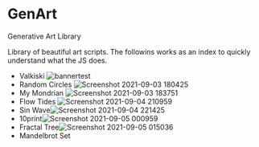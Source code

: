 # GenArt
Generative Art Library

Library of beautiful art scripts. The followins works as an index to quickly understand what the JS does.

- Valkiski 
![bannertest](https://user-images.githubusercontent.com/62625514/132020306-319ce9c2-d048-4023-975a-5b25d651d1eb.png)
- Random Circles 
![Screenshot 2021-09-03 180425](https://user-images.githubusercontent.com/62625514/132035014-0871b682-3c3a-4ae9-9faf-2b20eecca4de.png)
- My Mondrian 
![Screenshot 2021-09-03 183751](https://user-images.githubusercontent.com/62625514/132039656-8cbb293a-d298-411b-8e32-e421f3bdfb25.png)
- Flow Tides
![Screenshot 2021-09-04 210959](https://user-images.githubusercontent.com/62625514/132105516-eedf6639-04e3-4bd5-a450-09a71d6c9dba.png)
- Sin Wave![Screenshot 2021-09-04 221425](https://user-images.githubusercontent.com/62625514/132106971-49807d05-799f-4d3f-bda4-f6cf3c1c670e.png)
- 10print![Screenshot 2021-09-05 000959](https://user-images.githubusercontent.com/62625514/132109160-c6c02e42-0a26-49fe-afd1-bc4530b014b7.png)
- Fractal Tree![Screenshot 2021-09-05 015036](https://user-images.githubusercontent.com/62625514/132110623-7fc0623e-44c0-4688-8135-044cd1916fc0.png)
- Mandelbrot Set 

